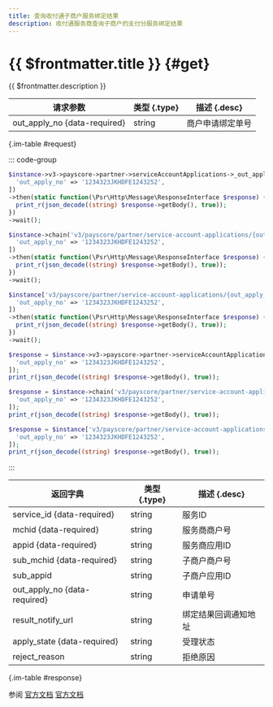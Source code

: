 ```yaml
---
title: 查询收付通子商户服务绑定结果
description: 收付通服务商查询子商户的支付分服务绑定结果
---
```


# {{ $frontmatter.title }} {#get}

{{ $frontmatter.description }}

| 请求参数 | 类型 {.type} | 描述 {.desc}
| --- | --- | ---
| out_apply_no {data-required} | string | 商户申请绑定单号

{.im-table #request}

::: code-group

```php [异步纯链式]
$instance->v3->payscore->partner->serviceAccountApplications->_out_apply_no_->getAsync([
  'out_apply_no' => '1234323JKHDFE1243252',
])
->then(static function(\Psr\Http\Message\ResponseInterface $response) {
  print_r(json_decode((string) $response->getBody(), true));
})
->wait();
```

```php [异步声明式]
$instance->chain('v3/payscore/partner/service-account-applications/{out_apply_no}')->getAsync([
  'out_apply_no' => '1234323JKHDFE1243252',
])
->then(static function(\Psr\Http\Message\ResponseInterface $response) {
  print_r(json_decode((string) $response->getBody(), true));
})
->wait();
```

```php [异步属性式]
$instance['v3/payscore/partner/service-account-applications/{out_apply_no}']->getAsync([
  'out_apply_no' => '1234323JKHDFE1243252',
])
->then(static function(\Psr\Http\Message\ResponseInterface $response) {
  print_r(json_decode((string) $response->getBody(), true));
})
->wait();
```

```php [同步纯链式]
$response = $instance->v3->payscore->partner->serviceAccountApplications->_out_apply_no_->get([
  'out_apply_no' => '1234323JKHDFE1243252',
]);
print_r(json_decode((string) $response->getBody(), true));
```

```php [同步声明式]
$response = $instance->chain('v3/payscore/partner/service-account-applications/{out_apply_no}')->get([
  'out_apply_no' => '1234323JKHDFE1243252',
]);
print_r(json_decode((string) $response->getBody(), true));
```

```php [同步属性式]
$response = $instance['v3/payscore/partner/service-account-applications/{out_apply_no}']->get([
  'out_apply_no' => '1234323JKHDFE1243252',
]);
print_r(json_decode((string) $response->getBody(), true));
```

:::

| 返回字典 | 类型 {.type} | 描述 {.desc}
| --- | --- | ---
| service_id {data-required}| string | 服务ID
| mchid {data-required}| string | 服务商商户号
| appid {data-required}| string | 服务商应用ID
| sub_mchid {data-required}| string | 子商户商户号
| sub_appid | string | 子商户应用ID
| out_apply_no {data-required}| string | 申请单号
| result_notify_url | string | 绑定结果回调通知地址
| apply_state {data-required}| string | 受理状态
| reject_reason | string | 拒绝原因

{.im-table #response}

参阅 [官方文档](https://pay.weixin.qq.com/wiki/doc/apiv3_partner/Offline/apis/chapter6_2_14.shtml) [官方文档](https://pay.weixin.qq.com/docs/partner/apis/partner-weixin-pay-score/partner-service-account/get-service-account-application.html)
